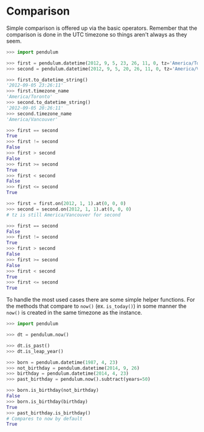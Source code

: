# Comparison

Simple comparison is offered up via the basic operators.
Remember that the comparison is done in the UTC timezone
so things aren't always as they seem.

```python
>>> import pendulum

>>> first = pendulum.datetime(2012, 9, 5, 23, 26, 11, 0, tz='America/Toronto')
>>> second = pendulum.datetime(2012, 9, 5, 20, 26, 11, 0, tz='America/Vancouver')

>>> first.to_datetime_string()
'2012-09-05 23:26:11'
>>> first.timezone_name
'America/Toronto'
>>> second.to_datetime_string()
'2012-09-05 20:26:11'
>>> second.timezone_name
'America/Vancouver'

>>> first == second
True
>>> first != second
False
>>> first > second
False
>>> first >= second
True
>>> first < second
False
>>> first <= second
True

>>> first = first.on(2012, 1, 1).at(0, 0, 0)
>>> second = second.on(2012, 1, 1).at(0, 0, 0)
# tz is still America/Vancouver for second

>>> first == second
False
>>> first != second
True
>>> first > second
False
>>> first >= second
False
>>> first < second
True
>>> first <= second
True
```

To handle the most used cases there are some simple helper functions.
For the methods that compare to `now()` (ex. `is_today()`) in some manner
the `now()` is created in the same timezone as the instance.

```python
>>> import pendulum

>>> dt = pendulum.now()

>>> dt.is_past()
>>> dt.is_leap_year()

>>> born = pendulum.datetime(1987, 4, 23)
>>> not_birthday = pendulum.datetime(2014, 9, 26)
>>> birthday = pendulum.datetime(2014, 4, 23)
>>> past_birthday = pendulum.now().subtract(years=50)

>>> born.is_birthday(not_birthday)
False
>>> born.is_birthday(birthday)
True
>>> past_birthday.is_birthday()
# Compares to now by default
True
```
